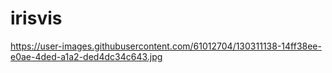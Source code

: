 # irisvis
https://user-images.githubusercontent.com/61012704/130311138-14ff38ee-e0ae-4ded-a1a2-ded4dc34c643.jpg
